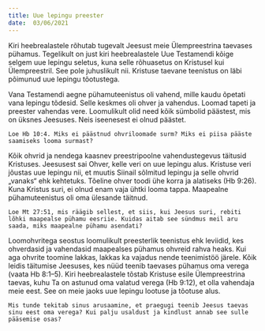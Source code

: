 ```yaml
---
title: Uue lepingu preester  
date:  03/06/2021  
---
```


Kiri heebrealastele rõhutab tugevalt Jeesust meie Ülempreestrina taevases pühamus. Tegelikult on just kiri heebrealastele Uue Testamendi kõige selgem uue lepingu seletus, kuna selle rõhuasetus on Kristusel kui Ülempreestril. See pole juhuslikult nii. Kristuse taevane teenistus on läbi põimunud uue lepingu tõotustega.

Vana Testamendi aegne pühamuteenistus oli vahend, mille kaudu õpetati vana lepingu tõdesid. Selle keskmes oli ohver ja vahendus. Loomad tapeti ja preester vahendas vere. Loomulikult olid need kõik sümbolid päästest, mis on üksnes Jeesuses. Neis iseenesest ei olnud päästet.

`Loe Hb 10:4. Miks ei päästnud ohvriloomade surm? Miks ei piisa pääste saamiseks looma surmast?`

Kõik ohvrid ja nendega kaasnev preestripoolne vahendustegevus täitusid Kristuses. Jeesusest sai Ohver, kelle veri on uue lepingu alus. Kristuse veri jõustas uue lepingu nii, et muutis Siinail sõlmitud lepingu ja selle ohvrid „vanaks“ ehk kehtetuks. Tõeline ohver toodi ühe korra ja alatiseks (Hb 9:26). Kuna Kristus suri, ei olnud enam vaja ühtki looma tappa. Maapealne pühamuteenistus oli oma ülesande täitnud.

`Loe Mt 27:51, mis räägib sellest, et siis, kui Jeesus suri, rebiti lõhki maapealse pühamu eesriie. Kuidas aitab see sündmus meil aru saada, miks maapealne pühamu asendati?`

Loomohvritega seostus loomulikult preesterlik teenistus ehk leviidid, kes ohverdasid ja vahendasid maapealses pühamus ohvreid rahva heaks. Kui aga ohvrite toomine lakkas, lakkas ka vajadus nende teenimistöö järele. Kõik leidis täitumise Jeesuses, kes nüüd teenib taevases pühamus oma verega (vaata Hb 8:1–5). Kiri heebrealastele tõstab Kristuse esile Ülempreestrina taevas, kuhu Ta on astunud oma valatud verega (Hb 9:12), et olla vahendaja meie eest. See on meie jaoks uue lepingu lootuse ja tõotuse alus.

`Mis tunde tekitab sinus arusaamine, et praegugi teenib Jeesus taevas sinu eest oma verega? Kui palju usaldust ja kindlust annab see sulle pääsemise osas?`